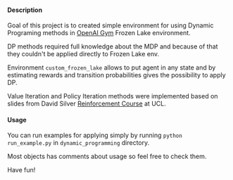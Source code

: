 #### Description
Goal of this project is to created simple environment for 
using Dynamic Programing methods in 
[OpenAI Gym](https://github.com/openai/gym) Frozen Lake environment.

DP methods required full knowledge about the MDP and because of 
that they couldn't be applied directly to Frozen Lake env.
 
Environment `custom_frozen_lake` allows to put agent in any 
state and by estimating rewards and transition probabilities
gives the possibility to apply DP.

Value Iteration and Policy Iteration methods were implemented 
based on slides from David Silver 
[Reinforcement Course](https://www.youtube.com/watch?v=2pWv7GOvuf0&list=PLweqsIcZJac7PfiyYMvYiHfOFPg9Um82B) at UCL.

#### Usage
You can run examples for applying simply by running 
`python run_example.py` in `dynamic_programming` directory.

Most objects has comments about usage so feel free to check them.

Have fun! 
